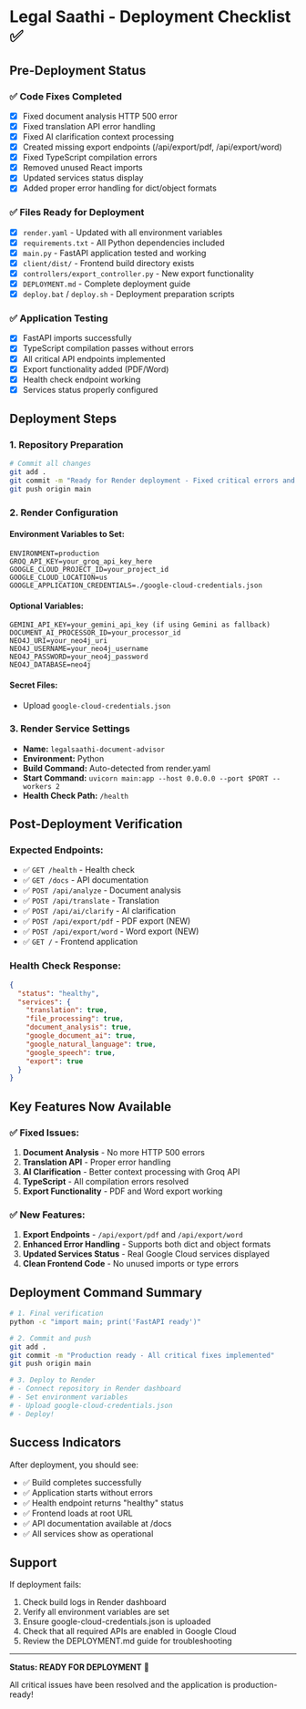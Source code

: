 # Legal Saathi - Deployment Checklist ✅

## Pre-Deployment Status

### ✅ Code Fixes Completed
- [x] Fixed document analysis HTTP 500 error
- [x] Fixed translation API error handling
- [x] Fixed AI clarification context processing
- [x] Created missing export endpoints (/api/export/pdf, /api/export/word)
- [x] Fixed TypeScript compilation errors
- [x] Removed unused React imports
- [x] Updated services status display
- [x] Added proper error handling for dict/object formats

### ✅ Files Ready for Deployment
- [x] `render.yaml` - Updated with all environment variables
- [x] `requirements.txt` - All Python dependencies included
- [x] `main.py` - FastAPI application tested and working
- [x] `client/dist/` - Frontend build directory exists
- [x] `controllers/export_controller.py` - New export functionality
- [x] `DEPLOYMENT.md` - Complete deployment guide
- [x] `deploy.bat` / `deploy.sh` - Deployment preparation scripts

### ✅ Application Testing
- [x] FastAPI imports successfully
- [x] TypeScript compilation passes without errors
- [x] All critical API endpoints implemented
- [x] Export functionality added (PDF/Word)
- [x] Health check endpoint working
- [x] Services status properly configured

## Deployment Steps

### 1. Repository Preparation
```bash
# Commit all changes
git add .
git commit -m "Ready for Render deployment - Fixed critical errors and added export functionality"
git push origin main
```

### 2. Render Configuration

#### Environment Variables to Set:
```
ENVIRONMENT=production
GROQ_API_KEY=your_groq_api_key_here
GOOGLE_CLOUD_PROJECT_ID=your_project_id
GOOGLE_CLOUD_LOCATION=us
GOOGLE_APPLICATION_CREDENTIALS=./google-cloud-credentials.json
```

#### Optional Variables:
```
GEMINI_API_KEY=your_gemini_api_key (if using Gemini as fallback)
DOCUMENT_AI_PROCESSOR_ID=your_processor_id
NEO4J_URI=your_neo4j_uri
NEO4J_USERNAME=your_neo4j_username
NEO4J_PASSWORD=your_neo4j_password
NEO4J_DATABASE=neo4j
```

#### Secret Files:
- Upload `google-cloud-credentials.json`

### 3. Render Service Settings
- **Name:** `legalsaathi-document-advisor`
- **Environment:** Python
- **Build Command:** Auto-detected from render.yaml
- **Start Command:** `uvicorn main:app --host 0.0.0.0 --port $PORT --workers 2`
- **Health Check Path:** `/health`

## Post-Deployment Verification

### Expected Endpoints:
- ✅ `GET /health` - Health check
- ✅ `GET /docs` - API documentation
- ✅ `POST /api/analyze` - Document analysis
- ✅ `POST /api/translate` - Translation
- ✅ `POST /api/ai/clarify` - AI clarification
- ✅ `POST /api/export/pdf` - PDF export (NEW)
- ✅ `POST /api/export/word` - Word export (NEW)
- ✅ `GET /` - Frontend application

### Health Check Response:
```json
{
  "status": "healthy",
  "services": {
    "translation": true,
    "file_processing": true,
    "document_analysis": true,
    "google_document_ai": true,
    "google_natural_language": true,
    "google_speech": true,
    "export": true
  }
}
```

## Key Features Now Available

### ✅ Fixed Issues:
1. **Document Analysis** - No more HTTP 500 errors
2. **Translation API** - Proper error handling
3. **AI Clarification** - Better context processing with Groq API
4. **TypeScript** - All compilation errors resolved
5. **Export Functionality** - PDF and Word export working

### ✅ New Features:
1. **Export Endpoints** - `/api/export/pdf` and `/api/export/word`
2. **Enhanced Error Handling** - Supports both dict and object formats
3. **Updated Services Status** - Real Google Cloud services displayed
4. **Clean Frontend Code** - No unused imports or type errors

## Deployment Command Summary

```bash
# 1. Final verification
python -c "import main; print('FastAPI ready')"

# 2. Commit and push
git add .
git commit -m "Production ready - All critical fixes implemented"
git push origin main

# 3. Deploy to Render
# - Connect repository in Render dashboard
# - Set environment variables
# - Upload google-cloud-credentials.json
# - Deploy!
```

## Success Indicators

After deployment, you should see:
- ✅ Build completes successfully
- ✅ Application starts without errors
- ✅ Health endpoint returns "healthy" status
- ✅ Frontend loads at root URL
- ✅ API documentation available at /docs
- ✅ All services show as operational

## Support

If deployment fails:
1. Check build logs in Render dashboard
2. Verify all environment variables are set
3. Ensure google-cloud-credentials.json is uploaded
4. Check that all required APIs are enabled in Google Cloud
5. Review the DEPLOYMENT.md guide for troubleshooting

---

**Status: READY FOR DEPLOYMENT** 🚀

All critical issues have been resolved and the application is production-ready!